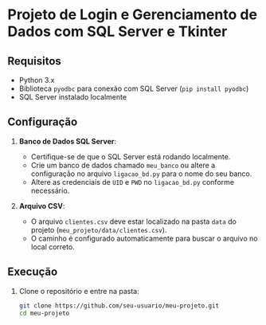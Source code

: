 # Projeto de Login e Gerenciamento de Dados com SQL Server e Tkinter

## Requisitos
- Python 3.x
- Biblioteca `pyodbc` para conexão com SQL Server (`pip install pyodbc`)
- SQL Server instalado localmente

## Configuração
1. **Banco de Dados SQL Server**:
   - Certifique-se de que o SQL Server está rodando localmente.
   - Crie um banco de dados chamado `meu_banco` ou altere a configuração no arquivo `ligacao_bd.py` para o nome do seu banco.
   - Altere as credenciais de `UID` e `PWD` no `ligacao_bd.py` conforme necessário.

2. **Arquivo CSV**:
   - O arquivo `clientes.csv` deve estar localizado na pasta `data` do projeto (`meu_projeto/data/clientes.csv`).
   - O caminho é configurado automaticamente para buscar o arquivo no local correto.

## Execução
1. Clone o repositório e entre na pasta:
   ```bash
   git clone https://github.com/seu-usuario/meu-projeto.git
   cd meu-projeto
